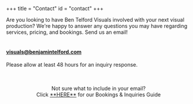 +++
title = "Contact"
id = "contact"
+++

Are you looking to have Ben Telford Visuals involved with your next visual production? We're happy to answer any questions you may have regarding services, pricing, and bookings. Send us an email!
<br>
<br>
####  visuals@benjamintelford.com
Please allow at least 48 hours for an inquiry response.
<br>
<br>
<br>
<p align="center">Not sure what to include in your email?
<br>
Click <a href="https://prep.benjamintelford.com/img/Bookings-Inquiries-Guide.pdf">**HERE**</a> for our Bookings & Inquiries Guide</p>

